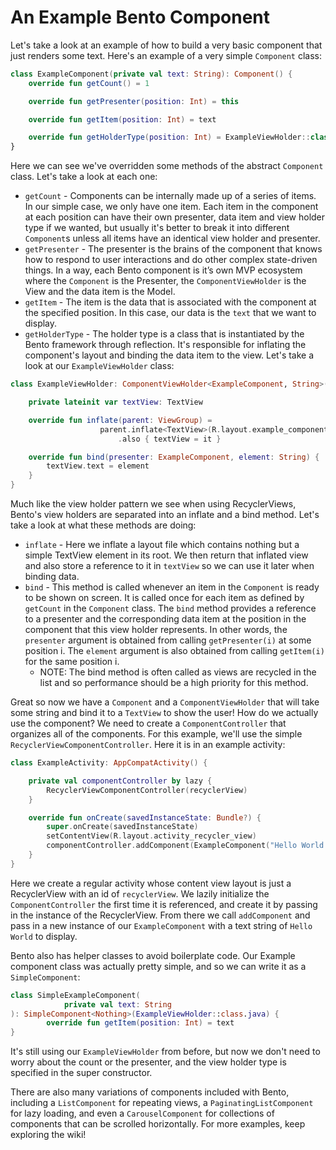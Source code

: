 # An Example Bento Component

Let's take a look at an example of how to build a very basic component that just renders some text. Here's an example of a very simple `Component` class:

```kotlin
class ExampleComponent(private val text: String): Component() {
    override fun getCount() = 1

    override fun getPresenter(position: Int) = this

    override fun getItem(position: Int) = text

    override fun getHolderType(position: Int) = ExampleViewHolder::class.java
}
```

Here we can see we've overridden some methods of the abstract `Component` class. Let's take a look at each one:

- `getCount` - Components can be internally made up of a series of items. In our simple case, we only have one item. Each item in the component at each position can have their own presenter, data item and view holder type if we wanted, but usually it's better to break it into different `Component`s unless all items have an identical view holder and presenter.
- `getPresenter` - The presenter is the brains of the component that knows how to respond to user interactions and do other complex state-driven things. In a way, each Bento component is it’s own MVP ecosystem where the `Component` is the Presenter, the `ComponentViewHolder` is the View and the data item is the Model.
- `getItem` - The item is the data that is associated with the component at the specified position. In this case, our data is the `text` that we want to display.
- `getHolderType` - The holder type is a class that is instantiated by the Bento framework through reflection. It's responsible for inflating the component's layout and binding the data item to the view. Let's take a look at our `ExampleViewHolder` class:

```kotlin
class ExampleViewHolder: ComponentViewHolder<ExampleComponent, String>() {

    private lateinit var textView: TextView

    override fun inflate(parent: ViewGroup) =
                    parent.inflate<TextView>(R.layout.example_component_layout)
                        .also { textView = it }

    override fun bind(presenter: ExampleComponent, element: String) {
        textView.text = element
    }
}
```

Much like the view holder pattern we see when using RecyclerViews, Bento's view holders are separated into an inflate and a bind method. Let's take a look at what these methods are doing:

- `inflate` - Here we inflate a layout file which contains nothing but a simple TextView element in its root. We then return that inflated view and also store a reference to it in `textView` so we can use it later when binding data.
- `bind` - This method is called whenever an item in the `Component` is ready to be shown on screen. It is called once for each item as defined by `getCount` in the `Component` class. The `bind` method provides a reference to a presenter and the corresponding data item at the position in the component that this view holder represents. In other words, the `presenter` argument is obtained from calling `getPresenter(i)` at some position i. The `element` argument is also obtained from calling `getItem(i)` for the same position i.
  - NOTE: The bind method is often called as views are recycled in the list and so performance should be a high priority for this method.

Great so now we have a `Component` and a `ComponentViewHolder` that will take some string and bind it to a `TextView` to show the user! How do we actually use the component? We need to create a `ComponentController` that organizes all of the components. For this example, we'll use the simple `RecyclerViewComponentController`. Here it is in an example activity:

```kotlin
class ExampleActivity: AppCompatActivity() {

    private val componentController by lazy {
        RecyclerViewComponentController(recyclerView)
    }

    override fun onCreate(savedInstanceState: Bundle?) {
        super.onCreate(savedInstanceState)
        setContentView(R.layout.activity_recycler_view)
        componentController.addComponent(ExampleComponent("Hello World!"))
    }
}
```

Here we create a regular activity whose content view layout is just a RecyclerView with an id of `recyclerView`. We lazily initialize the `ComponentController` the first time it is referenced, and create it by passing in the instance of the RecyclerView. From there we call `addComponent` and pass in a new instance of our `ExampleComponent` with a text string of `Hello World` to display.

Bento also has helper classes to avoid boilerplate code. Our Example component class was actually pretty simple, and so we can write it as a `SimpleComponent`:

```kotlin
class SimpleExampleComponent(
            private val text: String
): SimpleComponent<Nothing>(ExampleViewHolder::class.java) {
        override fun getItem(position: Int) = text
}
```

It's still using our `ExampleViewHolder` from before, but now we don't need to worry about the count or the presenter, and the view holder type is specified in the super constructor.

There are also many variations of components included with Bento, including a `ListComponent` for repeating views, a `PaginatingListComponent` for lazy loading, and even a `CarouselComponent` for collections of components that can be scrolled horizontally. For more examples, keep exploring the wiki!
